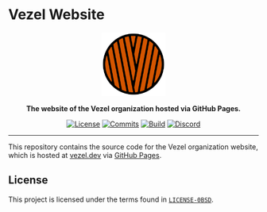 # Vezel Website

<div align="center">
    <img src="vezel.svg"
         width="128"
         alt="Vezel" />
</div>

<p align="center">
    <strong>
        The website of the Vezel organization hosted via GitHub Pages.
    </strong>
</p>

<div align="center">

[![License](https://img.shields.io/github/license/vezel-dev/vezel-dev.github.io?color=brown)](LICENSE-0BSD)
[![Commits](https://img.shields.io/github/commit-activity/m/vezel-dev/vezel-dev.github.io/master?label=commits&color=slateblue)](https://github.com/vezel-dev/vezel-dev.github.io/commits/master)
[![Build](https://img.shields.io/github/actions/workflow/status/vezel-dev/vezel-dev.github.io/pages/pages-build-deployment?branch=master)](https://github.com/vezel-dev/vezel-dev.github.io/actions/workflows/pages/pages-build-deployment)
[![Discord](https://img.shields.io/badge/discord-chat-7289da?logo=discord)](https://discord.gg/wtzCfaX2Nj)

</div>

---

This repository contains the source code for the Vezel organization website,
which is hosted at [vezel.dev](https://vezel.dev) via
[GitHub Pages](https://pages.github.com).

## License

This project is licensed under the terms found in
[`LICENSE-0BSD`](LICENSE-0BSD).
